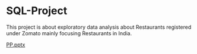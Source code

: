 # SQL-Project
This project is about exploratory data analysis about Restaurants registered under Zomato mainly focusing Restaurants in India.

[PP.pptx](https://github.com/Vikram-Dewangan/MySQL-Zomato/files/7296115/PP.pptx)
